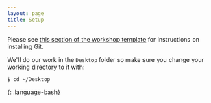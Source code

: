 ```yaml
---
layout: page
title: Setup
---
```


Please see [this section of the workshop template][workshop-setup]
for instructions on installing Git.

We'll do our work in the `Desktop` folder so make sure you change your working directory to it with:

~~~
$ cd ~/Desktop
~~~
{: .language-bash}

[workshop-setup]: https://carpentries.github.io/workshop-template/#git
